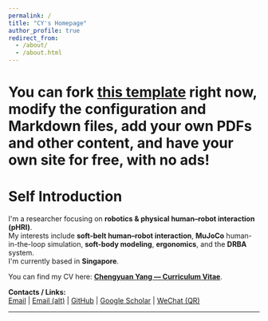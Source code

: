 ```yaml
---
permalink: /
title: "CY's Homepage"
author_profile: true
redirect_from: 
  - /about/
  - /about.html
---
```


# You can fork [this template](https://github.com/academicpages/academicpages.github.io) right now, modify the configuration and Markdown files, add your own PDFs and other content, and have your own site for free, with no ads!

Self Introduction
======

I'm a researcher focusing on **robotics & physical human–robot interaction (pHRI)**.  
My interests include **soft-belt human–robot interaction**, **MuJoCo** human-in-the-loop simulation, **soft-body modeling**, **ergonomics**, and the **DRBA** system.  
I'm currently based in **Singapore**.

You can find my CV here: [**Chengyuan Yang — Curriculum Vitae**](../assets/pdf/Chengyuan_Yang_CV.pdf).

**Contacts / Links:**  
[Email](mailto:CYANG027@ntu.edu.sg) | [Email (alt)](mailto:jacekyoung2.0@gmail.com) | [GitHub](https://github.com/JacekCoder) | [Google&nbsp;Scholar](https://scholar.google.com/citations?user=qc6CJjYAAAAJ) | [WeChat (QR)](../assets/img/wechat.jpg)

---
